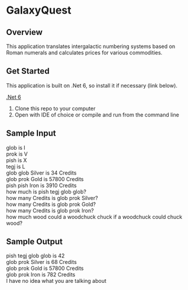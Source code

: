 # GalaxyQuest

## Overview

This application translates intergalactic numbering systems based on Roman numerals and calculates prices for various commodities.

## Get Started
This application is built on .Net 6, so install it if necessary (link below).

[.Net 6](https://dotnet.microsoft.com/en-us/download/dotnet/6.0)

1. Clone this repo to your computer
2. Open with IDE of choice or compile and run from the command line

## Sample Input
glob is I  
prok is V  
pish is X  
tegj is L  
glob glob Silver is 34 Credits  
glob prok Gold is 57800 Credits  
pish pish Iron is 3910 Credits  
how much is pish tegj glob glob?  
how many Credits is glob prok Silver?  
how many Credits is glob prok Gold?  
how many Credits is glob prok Iron?  
how much wood could a woodchuck chuck if a woodchuck could chuck wood?  

## Sample Output
pish tegj glob glob is 42  
glob prok Silver is 68 Credits  
glob prok Gold is 57800 Credits  
glob prok Iron is 782 Credits  
I have no idea what you are talking about  